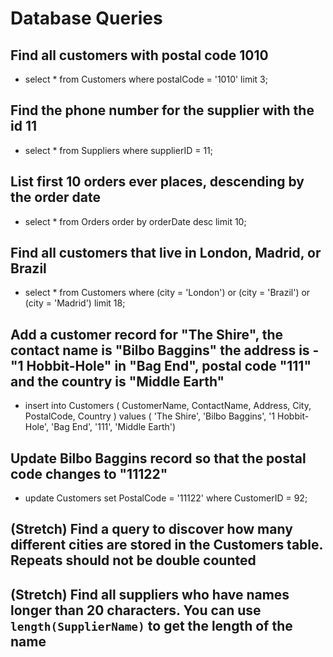 # Database Queries

## Find all customers with postal code 1010

- select * from Customers
  where postalCode = '1010'
  limit 3;


## Find the phone number for the supplier with the id 11

- select * from Suppliers where supplierID = 11;

## List first 10 orders ever places, descending by the order date

- select * from Orders order by orderDate desc limit 10;

## Find all customers that live in London, Madrid, or Brazil

- select * from Customers
  where 
  (city = 'London')
  or
  (city = 'Brazil')
  or
  (city = 'Madrid')
  limit 18;

## Add a customer record for "The Shire", the contact name is "Bilbo Baggins" the address is -"1 Hobbit-Hole" in "Bag End", postal code "111" and the country is "Middle Earth"

- insert into Customers (
	CustomerName,
    ContactName,
    Address,
    City,
    PostalCode, 
    Country
  )
  values
	(
    'The Shire',
    'Bilbo Baggins',
    '1 Hobbit-Hole',
    'Bag End',
    '111',
    'Middle Earth')

## Update Bilbo Baggins record so that the postal code changes to "11122"

- update Customers set PostalCode = '11122'
  where CustomerID = 92;

## (Stretch) Find a query to discover how many different cities are stored in the Customers table. Repeats should not be double counted

## (Stretch) Find all suppliers who have names longer than 20 characters. You can use `length(SupplierName)` to get the length of the name
